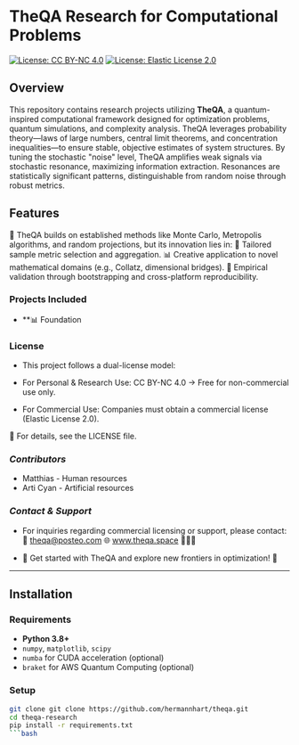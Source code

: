 # TheQA Research for Computational Problems

[![License: CC BY-NC 4.0](https://img.shields.io/badge/License-CC%20BY--NC%204.0-blue.svg)](https://creativecommons.org/licenses/by-nc/4.0/)
[![License: Elastic License 2.0](https://img.shields.io/badge/Commercial%20License-ELv2-orange)](LICENSE-COMMERCIAL.txt)

## **Overview**
This repository contains research projects utilizing **TheQA**, a quantum-inspired computational framework designed for optimization problems, quantum simulations, and complexity analysis.
TheQA leverages probability theory—laws of large numbers, central limit theorems, and concentration inequalities—to ensure stable, objective estimates of system structures. By tuning the stochastic "noise" level, TheQA amplifies weak signals via stochastic resonance, maximizing information extraction. Resonances are statistically significant patterns, distinguishable from random noise through robust metrics.

## **Features**

🧠 TheQA builds on established methods like Monte Carlo, Metropolis algorithms, and random projections, but its innovation lies in:
🚀 Tailored sample metric selection and aggregation.
📊 Creative application to novel mathematical domains (e.g., Collatz, dimensional bridges).
🔬 Empirical validation through bootstrapping and cross-platform reproducibility.


### **Projects Included**
- **📊 Foundation

### **License**
- This project follows a dual-license model:

- For Personal & Research Use: CC BY-NC 4.0 → Free for non-commercial use only.
- For Commercial Use: Companies must obtain a commercial license (Elastic License 2.0).

📜 For details, see the LICENSE file.


### ***Contributors***

- Matthias - Human resources
- Arti Cyan - Artificial  resources


### ***Contact & Support***

- For inquiries regarding commercial licensing or support, please contact:📧 theqa@posteo.com 🌐 www.theqa.space 🚀🚀🚀

- 🚀 Get started with TheQA and explore new frontiers in optimization! 🚀

---

## **Installation**
### **Requirements**
- **Python 3.8+**
- `numpy`, `matplotlib`, `scipy`
- `numba` for CUDA acceleration (optional)
- `braket` for AWS Quantum Computing (optional)

### **Setup**
```bash
git clone git clone https://github.com/hermannhart/theqa.git
cd theqa-research
pip install -r requirements.txt
```bash




